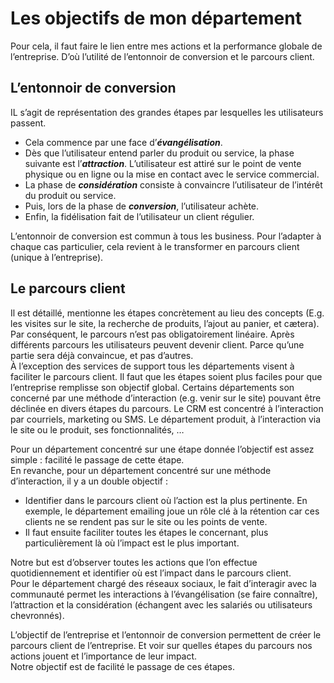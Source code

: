 # Les objectifs de mon département
Pour cela, il faut faire le lien entre mes actions et la performance globale de l’entreprise. D’où l’utilité de l’entonnoir de conversion et le parcours client.
## L’entonnoir de conversion
IL s’agit de représentation des grandes étapes par lesquelles les utilisateurs passent.  
* Cela commence par une face d’_**évangélisation**_.
* Dès que l’utilisateur entend parler du produit ou service, la phase suivante est l’_**attraction**_. L’utilisateur est attiré sur le point de vente physique ou en ligne ou la mise en contact avec le service commercial.
* La phase de _**considération**_ consiste à convaincre l’utilisateur de l’intérêt du produit ou service.
* Puis, lors de la phase de _**conversion**_, l’utilisateur achète.
* Enfin, la fidélisation fait de l’utilisateur un client régulier.

L’entonnoir de conversion est commun à tous les business. Pour l’adapter à chaque cas particulier, cela revient à le transformer en parcours client (unique à l’entreprise).  
## Le parcours client
Il est détaillé, mentionne les étapes concrètement au lieu des concepts (E.g. les visites sur le site, la recherche de produits, l’ajout au panier, et cætera).  
Par conséquent, le parcours n’est pas obligatoirement linéaire. Après différents parcours les utilisateurs peuvent devenir client. Parce qu’une partie sera déjà convaincue, et pas d’autres.  
À l’exception des services de support tous les départements visent à faciliter le parcours client. Il faut que les étapes soient plus faciles pour que l’entreprise remplisse son objectif global. Certains départements son concerné par une méthode d’interaction (e.g. venir sur le site) pouvant être déclinée en divers étapes du parcours. Le CRM est concentré à l’interaction par courriels, marketing ou SMS. Le département produit, à l’interaction via le site ou le produit, ses fonctionnalités, …  

Pour un département concentré sur une étape donnée l’objectif est assez simple : facilité le passage de cette étape.  
En revanche, pour un département concentré sur une méthode d’interaction, il y a un double objectif :
* Identifier dans le parcours client où l’action est la plus pertinente.
  En exemple, le département emailing joue un rôle clé à la rétention car ces clients ne se rendent pas sur le site ou les points de vente.
* Il faut ensuite faciliter toutes les étapes le concernant, plus particulièrement là où l’impact est le plus important.

Notre but est d’observer toutes les actions que l’on effectue quotidiennement et identifier où est l’impact dans le parcours client.  
Pour le département chargé des réseaux sociaux, le fait d’interagir avec la communauté permet les interactions à l’évangélisation (se faire connaître), l’attraction et la considération (échangent avec les salariés ou utilisateurs chevronnés).

L’objectif de l’entreprise et l’entonnoir de conversion permettent de créer le parcours client de l’entreprise. Et voir sur quelles étapes du parcours nos actions jouent et l’importance de leur impact.  
Notre objectif est de facilité le passage de ces étapes.